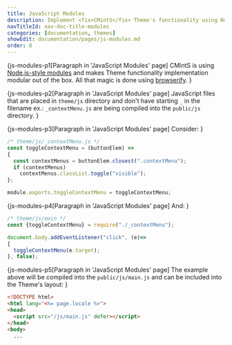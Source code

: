 ```yaml
---
title: JavaScript Modules
description: Implement <fix>CMintS</fix> Theme's functionality using Node.js-style modules and include the compiled files right into layout.
navTitleId: nav-doc-title-modules
categories: [documentation, themes]
showEdit: documentation/pages/js-modules.md
order: 0
---
```


{js-modules-p1[Paragraph in 'JavaScript Modules' page]
<fix>CMintS</fix> is using [Node.js-style
modules](https://nodejs.org/api/modules.html) and makes Theme functionality
implementation modular out of the box. All that magic is done using
[browserify](http://browserify.org/).
}

{js-modules-p2[Paragraph in 'JavaScript Modules' page]
JavaScript files that are placed in <fix>`theme/js`</fix> directory and don't
have starting `_` in the filename ex.: <fix>`_contextMenu.js`</fix> are being
compiled into the <fix>`public/js`</fix> directory.
}

{js-modules-p3[Paragraph in 'JavaScript Modules' page]
Consider:
}

```js
/* theme/js/_contextMenu.js */
const toggleContextMenu = (buttonElem) =>
{
  const contextMenus = buttonElem.closest(".contextMenu");
  if (contextMenus)
    contextMenus.classList.toggle("visible");
};

module.exports.toggleContextMenu = toggleContextMenu;
```

{js-modules-p4[Paragraph in 'JavaScript Modules' page]
And:
}

```js
/* theme/js/main */
const {toggleContextMenu} = require("./_contextMenu");

document.body.addEventListener("click", (e)=>
{
  toggleContextMenu(e.target);
}, false);
```

{js-modules-p5[Paragraph in 'JavaScript Modules' page]
The example above will be compiled into the <fix>`public/js/main.js`</fix> and
can be included into the Theme's layout:
}

```html
<!DOCTYPE html>
<html lang="<%= page.locale %>">
<head>
  <script src="/js/main.js" defer></script>
</head>
<body>
  ...
```
